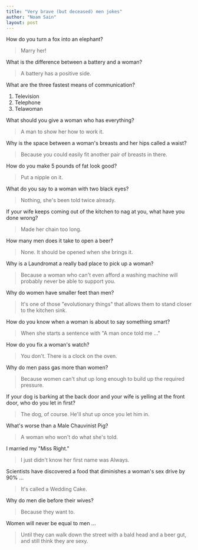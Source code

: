 ```yaml
---
title: "Very brave (but deceased) men jokes"
author: "Noam Sain"
layout: post
---
```


How do you turn a fox into an elephant?

> Marry her!

What is the difference between a battery and a woman?

> A battery has a positive side.

What are the three fastest means of communication?

1. Television
2. Telephone
3. Telawoman

What should you give a woman who has everything?

> A man to show her how to work it.

Why is the space between a woman's breasts and her hips called a waist?

> Because you could easily fit another pair of breasts in there.

How do you make 5 pounds of fat look good?

> Put a nipple on it.

What do you say to a woman with two black eyes?

> Nothing, she's been told twice already.

If your wife keeps coming out of the kitchen to nag at you, what have you done wrong?

> Made her chain too long.

How many men does it take to open a beer?

> None. It should be opened when she brings it.

Why is a Laundromat a really bad place to pick up a woman?

> Because a woman who can't even afford a washing machine will probably never be able to support you.

Why do women have smaller feet than men?

> It's one of those "evolutionary things" that allows them to stand closer to the kitchen sink.

How do you know when a woman is about to say something smart?

> When she starts a sentence with "A man once told me ..."

How do you fix a woman's watch?

> You don't. There is a clock on the oven.

Why do men pass gas more than women?

> Because women can't shut up long enough to build up the required pressure.

If your dog is barking at the back door and your wife is yelling at the front door, who do you let in first?

> The dog, of course. He'll shut up once you let him in.

What's worse than a Male Chauvinist Pig?

> A woman who won't do what she's told.

I married my "Miss Right."

> I just didn't know her first name was Always.

Scientists have discovered a food that diminishes a woman's sex drive by 90% ...

> It's called a Wedding Cake.

Why do men die before their wives?

> Because they want to.

Women will never be equal to men ...

> Until they can walk down the street with a bald head and a beer gut, and still think they are sexy.
